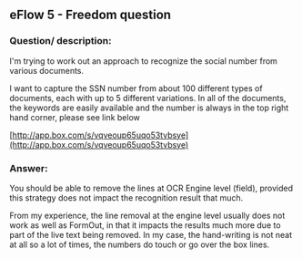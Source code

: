 ## eFlow 5 - Freedom question ##

### Question/ description: ###
I'm trying to work out an approach to recognize the social number from various documents.

I want to capture the SSN number from about 100 different types of documents, each with up to 5 different variations. In all of the documents, the keywords are easily available and the number is always in the top right hand corner, please see link below 

[http://app.box.com/s/vqveoup65uqo53tvbsye](http://app.box.com/s/vqveoup65uqo53tvbsye)

### Answer: ###
You should be able to remove the lines at OCR Engine level (field), provided this strategy does not impact the recognition result that much.

From my experience, the line removal at the engine level usually does not work as well as FormOut, in that it impacts the results much more due to part of the live text being removed. In my case, the hand-writing is not neat at all so a lot of times, the numbers do touch or go over the box lines.